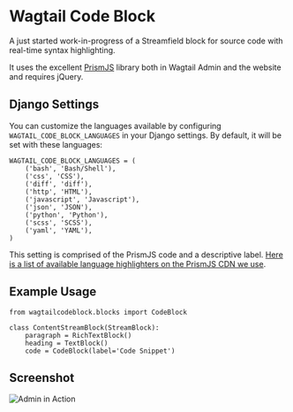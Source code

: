 # Wagtail Code Block

A just started work-in-progress of a Streamfield block for source code with real-time syntax highlighting.

It uses the excellent [PrismJS](http://prismjs.com/) library both in Wagtail Admin and the website and requires jQuery.

## Django Settings

You can customize the languages available by configuring `WAGTAIL_CODE_BLOCK_LANGUAGES` in your Django settings.
By default, it will be set with these languages:

    WAGTAIL_CODE_BLOCK_LANGUAGES = (
        ('bash', 'Bash/Shell'),
        ('css', 'CSS'),
        ('diff', 'diff'),
        ('http', 'HTML'),
        ('javascript', 'Javascript'),
        ('json', 'JSON'),
        ('python', 'Python'),
        ('scss', 'SCSS'),
        ('yaml', 'YAML'),
    )

This setting is comprised of the PrismJS code and a descriptive label. [Here is a list of available language highlighters
on the PrismJS CDN we use](https://cdnjs.com/libraries/prism).

## Example Usage

    from wagtailcodeblock.blocks import CodeBlock

    class ContentStreamBlock(StreamBlock):
        paragraph = RichTextBlock()
        heading = TextBlock()
        code = CodeBlock(label='Code Snippet')

## Screenshot

![Admin in Action](https://cloud.githubusercontent.com/assets/68164/25201886/600c5366-2521-11e7-8aba-3e1cf5955c34.png)
